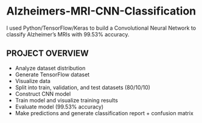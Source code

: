 # Alzheimers-MRI-CNN-Classification
I used Python/TensorFlow/Keras to build a Convolutional Neural Network to classify Alzheimer’s MRIs with 99.53% accuracy.

## PROJECT OVERVIEW
- Analyze dataset distribution
- Generate TensorFlow dataset
- Visualize data
- Split into train, validation, and test datasets (80/10/10)
- Construct CNN model
- Train model and visualize training results
- Evaluate model (99.53% accuracy)
- Make predictions and generate classification report + confusion matrix
